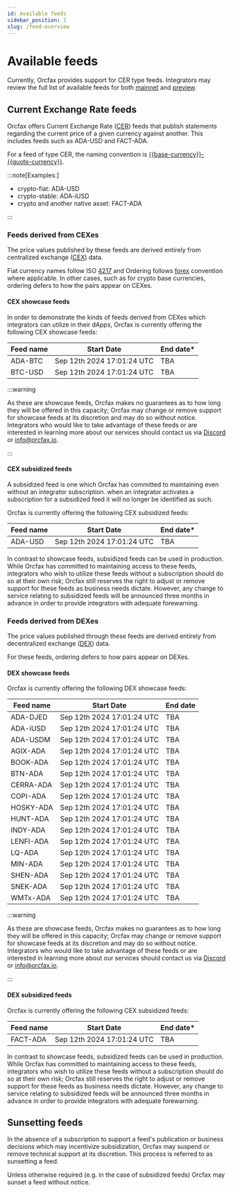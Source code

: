 ```yaml
---
id: Available feeds
sidebar_position: 1
slug: /feed-overview
---
```


# Available feeds

Currently, Orcfax provides support for CER type feeds. Integrators may review
the full list of available feeds for both [mainnet][mainnet] and
[preview][preview].

<!-- we should also consider where we might point integrators to if available
feeds becomes different from what is being showcased or subsidized -->

[mainnet]:
    https://github.com/orcfax/cer-feeds/blob/main/feeds/mainnet/cer-feeds.json
[preview]:
    https://github.com/orcfax/cer-feeds/blob/main/feeds/preview/cer-feeds.json

## Current Exchange Rate feeds

Orcfax offers Current Exchange Rate ([CER][cer-1]) feeds that publish statements
regarding the current price of a given currency against another. This includes
feeds such as ADA-USD and FACT-ADA.

For a feed of type CER, the naming convention is
[\{\{base-currency\}\}-\{\{quote-currency\}\}][cer-2].

:::note[Examples:]

-   crypto-fiat: ADA-USD
-   crypto-stable: ADA-iUSD
-   crypto and another native asset: FACT-ADA

:::

[cer-1]: https://glossary.orcfax.io/#cer
[cer-2]: https://glossary.orcfax.io/#baseQuote

### Feeds derived from CEXes

The price values published by these feeds are derived entirely from centralized
exchange ([CEX][cex-1]) data.

Fiat currency names follow ISO [4217][cex-2] and Ordering follows [forex][cex-3]
convention where applicable. In other cases, such as for crypto base currencies,
ordering defers to how the pairs appear on CEXes.

[cex-1]: https://glossary.orcfax.io/#cex
[cex-2]: https://en.wikipedia.org/wiki/ISO_4217
[cex-3]: https://tradenation.com/articles/base-currency-and-quote-currency/

#### CEX showcase feeds

In order to demonstrate the kinds of feeds derived from CEXes which integrators
can utilize in their dApps, Orcfax is currently offering the following CEX
showcase feeds:

| Feed name | Start Date                 | End date\* |
| --------- | -------------------------- | ---------- |
| ADA-BTC   | Sep 12th 2024 17:01:24 UTC | TBA        |
| BTC-USD   | Sep 12th 2024 17:01:24 UTC | TBA        |

:::warning

As these are showcase feeds, Orcfax makes no guarantees as to how long they will
be offered in this capacity; Orcfax may change or remove support for showcase
feeds at its discretion and may do so without notice. Integrators who would like
to take advantage of these feeds or are interested in learning more about our
services should contact us via [Discord][discord] or info@orcfax.io.

:::

[discord]: https://discord.com/invite/UbAeRuNzDu

#### CEX subsidized feeds

A subsidized feed is one which Orcfax has committed to maintaining even without
an integrator subscription. when an integrator activates a subscription for a
subsidized feed it will no longer be identified as such.

Orcfax is currently offering the following CEX subsidized feeds:

| Feed name | Start Date                 | End date\* |
| --------- | -------------------------- | ---------- |
| ADA-USD   | Sep 12th 2024 17:01:24 UTC | TBA        |

In contrast to showcase feeds, subsidized feeds can be used in production. While
Orcfax has committed to maintaining access to these feeds, integrators who wish
to utilize these feeds without a subscription should do so at their own risk;
Orcfax still reserves the right to adjust or remove support for these feeds as
business needs dictate. However, any change to service relating to subsidized
feeds will be announced three months in advance in order to provide integrators
with adequate forewarning.

### Feeds derived from DEXes

The price values published through these feeds are derived entirely from
decentralized exchange ([DEX][dex-1]) data.

For these feeds, ordering defers to how pairs appear on DEXes.

[dex-1]: https://glossary.orcfax.io/#dex

#### DEX showcase feeds

Orcfax is currently offering the following DEX showcase feeds:

| Feed name | Start Date                 | End date |
| --------- | -------------------------- | -------- |
| ADA-DJED  | Sep 12th 2024 17:01:24 UTC | TBA      |
| ADA-iUSD  | Sep 12th 2024 17:01:24 UTC | TBA      |
| ADA-USDM  | Sep 12th 2024 17:01:24 UTC | TBA      |
| AGIX-ADA  | Sep 12th 2024 17:01:24 UTC | TBA      |
| BOOK-ADA  | Sep 12th 2024 17:01:24 UTC | TBA      |
| BTN-ADA   | Sep 12th 2024 17:01:24 UTC | TBA      |
| CERRA-ADA | Sep 12th 2024 17:01:24 UTC | TBA      |
| COPI-ADA  | Sep 12th 2024 17:01:24 UTC | TBA      |
| HOSKY-ADA | Sep 12th 2024 17:01:24 UTC | TBA      |
| HUNT-ADA  | Sep 12th 2024 17:01:24 UTC | TBA      |
| INDY-ADA  | Sep 12th 2024 17:01:24 UTC | TBA      |
| LENFI-ADA | Sep 12th 2024 17:01:24 UTC | TBA      |
| LQ-ADA    | Sep 12th 2024 17:01:24 UTC | TBA      |
| MIN-ADA   | Sep 12th 2024 17:01:24 UTC | TBA      |
| SHEN-ADA  | Sep 12th 2024 17:01:24 UTC | TBA      |
| SNEK-ADA  | Sep 12th 2024 17:01:24 UTC | TBA      |
| WMTx-ADA  | Sep 12th 2024 17:01:24 UTC | TBA      |

:::warning

As these are showcase feeds, Orcfax makes no guarantees as to how long they will
be offered in this capacity; Orcfax may change or remove support for showcase
feeds at its discretion and may do so without notice. Integrators who would like
to take advantage of these feeds or are interested in learning more about our
services should contact us via [Discord][discord] or info@orcfax.io.

:::

#### DEX subsidized feeds

Orcfax is currently offering the following CEX subsidized feeds:

| Feed name | Start Date                 | End date\* |
| --------- | -------------------------- | ---------- |
| FACT-ADA  | Sep 12th 2024 17:01:24 UTC | TBA        |

In contrast to showcase feeds, subsidized feeds can be used in production. While
Orcfax has committed to maintaining access to these feeds, integrators who wish
to utilize these feeds without a subscription should do so at their own risk;
Orcfax still reserves the right to adjust or remove support for these feeds as
business needs dictate. However, any change to service relating to subsidized
feeds will be announced three months in advance in order to provide integrators
with adequate forewarning.

## Sunsetting feeds

In the absence of a subscription to support a feed's publication or business
decisions which may incentivize subsidization, Orcfax may suspend or remove
technical support at its discretion. This process is referred to as sunsetting a
feed.

Unless otherwise required (e.g. in the case of subsidized feeds) Orcfax may
sunset a feed without notice.
